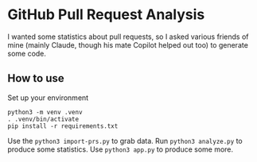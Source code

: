 # GitHub Pull Request Analysis

I wanted some statistics about pull requests, so I asked various friends of mine (mainly Claude, though his mate Copilot helped out too) to generate some code.



## How to use

Set up your environment

```
python3 -m venv .venv
. .venv/bin/activate
pip install -r requirements.txt
```

Use the `python3 import-prs.py` to grab data.
Run `python3 analyze.py` to produce some statistics.
Use `python3 app.py` to produce some more.
